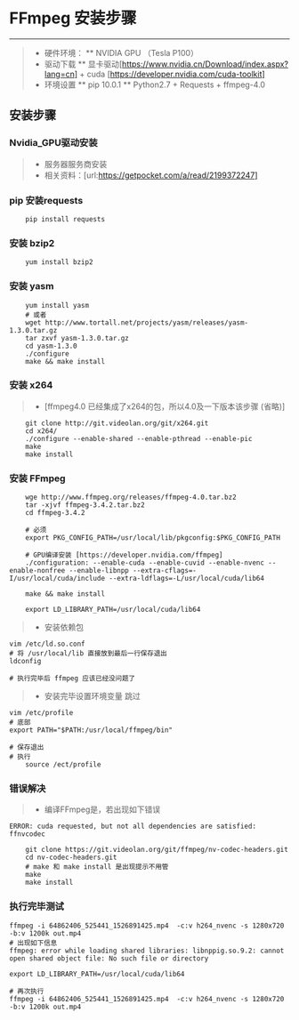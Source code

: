 # FFmpeg 安装步骤 
------
> * 硬件环境：
        ** NVIDIA GPU （Tesla P100）
> * 驱动下载
        ** 显卡驱动[https://www.nvidia.cn/Download/index.aspx?lang=cn] + cuda [https://developer.nvidia.com/cuda-toolkit]
> * 环境设置
        ** pip 10.0.1
        ** Python2.7 + Requests + ffmpeg-4.0

## 安装步骤

### Nvidia_GPU驱动安装
> * 服务器服务商安装
> * 相关资料：[url:https://getpocket.com/a/read/2199372247]

### pip 安装requests
```shell
    pip install requests
```

### 安装 bzip2
```shell
    yum install bzip2
```
### 安装 yasm
```shell
    yum install yasm
    # 或者
    wget http://www.tortall.net/projects/yasm/releases/yasm-1.3.0.tar.gz
    tar zxvf yasm-1.3.0.tar.gz
    cd yasm-1.3.0
    ./configure
    make && make install
```

### 安装 x264
> * [ffmpeg4.0 已经集成了x264的包，所以4.0及一下版本该步骤 (省略)]

```shell
    git clone http://git.videolan.org/git/x264.git
    cd x264/
    ./configure --enable-shared --enable-pthread --enable-pic
    make
    make install
```

### 安装 FFmpeg
```shell
    wge http://www.ffmpeg.org/releases/ffmpeg-4.0.tar.bz2
    tar -xjvf ffmpeg-3.4.2.tar.bz2
    cd ffmpeg-3.4.2
    
    # 必须
    export PKG_CONFIG_PATH=/usr/local/lib/pkgconfig:$PKG_CONFIG_PATH

    # GPU编译安装 [https://developer.nvidia.com/ffmpeg]
    ./configuration: --enable-cuda --enable-cuvid --enable-nvenc --enable-nonfree --enable-libnpp --extra-cflags=-I/usr/local/cuda/include --extra-ldflags=-L/usr/local/cuda/lib64

    make && make install

    export LD_LIBRARY_PATH=/usr/local/cuda/lib64
```



> * 安装依赖包
```shell
vim /etc/ld.so.conf
# 将 /usr/local/lib 直接放到最后一行保存退出
ldconfig

# 执行完毕后 ffmpeg 应该已经没问题了
```

> * 安装完毕设置环境变量 跳过
```shell
vim /etc/profile
# 底部
export PATH="$PATH:/usr/local/ffmpeg/bin"

# 保存退出
# 执行
    source /ect/profile
```

### 错误解决
> * 编译FFmpeg是，若出现如下错误
```shell
ERROR: cuda requested, but not all dependencies are satisfied: ffnvcodec
```
```shell
    git clone https://git.videolan.org/git/ffmpeg/nv-codec-headers.git
    cd nv-codec-headers.git
    # make 和 make install 是出现提示不用管
    make
    make install
```
### 执行完毕测试
```shell
ffmpeg -i 64862406_525441_1526891425.mp4  -c:v h264_nvenc -s 1280x720 -b:v 1200k out.mp4
# 出现如下信息
ffmpeg: error while loading shared libraries: libnppig.so.9.2: cannot open shared object file: No such file or directory

export LD_LIBRARY_PATH=/usr/local/cuda/lib64

# 再次执行
ffmpeg -i 64862406_525441_1526891425.mp4  -c:v h264_nvenc -s 1280x720 -b:v 1200k out.mp4
```
